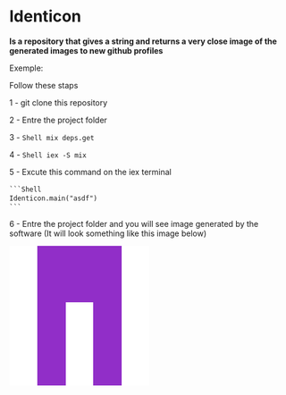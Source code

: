 # Identicon

**Is a repository that gives a string and returns a very close image of the generated images to new github profiles**

Exemple: 

Follow these staps 

1 - git clone this repository

2 - Entre the project folder

3 - ```Shell
    mix deps.get 
    ```

4 - ```Shell
    iex -S mix 
    ```
    
5 - Excute this command on the iex terminal
    
    ```Shell
    Identicon.main("asdf")
    ```

6 - Entre the project folder and you will see image generated by the software (It will look something like this image below)

![alt text](https://github.com/adrielradicchi/identicon/blob/master/asdf.png) 
